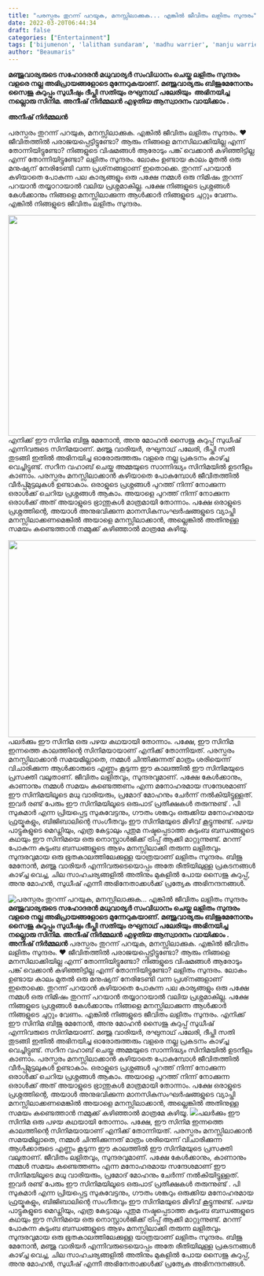 ```yaml
---
title: "പരസ്പരം തുറന്ന് പറയുക, മനസ്സിലാക്കുക... എങ്കിൽ ജീവിതം ലളിതം സുന്ദരം"
date: 2022-03-20T06:44:34
draft: false
categories: ["Entertainment"]
tags: ['bijumenon', 'lalitham sundaram', 'madhu warrier', 'manju warrier', 'saiju kurup']
author: "Beaumaris"
---
```


<strong>മഞ്ജുവാര്യരുടെ സഹോദരൻ മധുവാര്യർ സംവിധാനം ചെയ്ത ലളിതം സുന്ദരം വളരെ നല്ല അഭിപ്രായങ്ങളോടെ മുന്നേറുകയാണ്. മഞ്ജുവാര്യരും ബിജുമേനോനും സൈജു കുറുപ്പും സുധീഷും ദീപ്തി സതിയും രഘുനാഥ്‌ പലേരിയും  അഭിനയിച്ച നല്ലൊരു സിനിമ. അനീഷ് നിർമ്മലൻ എഴുതിയ ആസ്വാദനം വായിക്കാം .</strong>

<strong>അനീഷ് നിർമ്മലൻ</strong>

പരസ്പരം തുറന്ന് പറയുക, മനസ്സിലാക്കുക. എങ്കിൽ ജീവിതം ലളിതം സുന്ദരം. ❤
ജീവിതത്തിൽ പരാജയപ്പെട്ടിട്ടുണ്ടോ? ആരും നിങ്ങളെ മനസിലാക്കിയില്ല എന്ന് തോന്നിയിട്ടുണ്ടോ? നിങ്ങളുടെ വിഷമങ്ങൾ ആരോടും പങ്ക് വെക്കാൻ കഴിഞ്ഞിട്ടില്ല എന്ന് തോന്നിയിട്ടുണ്ടോ? ലളിതം സുന്ദരം. ലോകം ഉണ്ടായ കാലം മുതൽ ഒരു മനുഷ്യന് നേരിടേണ്ടി വന്ന പ്രശ്‌നങ്ങളാണ് ഇതൊക്കെ. തുറന്ന് പറയാൻ കഴിയാതെ പോകുന്ന പല കാര്യങ്ങളും ഒരു പക്ഷേ നമ്മൾ ഒരു നിമിഷം തുറന്ന് പറയാൻ തയ്യാറായാൽ വലിയ പ്രശ്നമാകില്ല. പക്ഷേ നിങ്ങളുടെ പ്രശ്നങ്ങൾ കേൾക്കാനും നിങ്ങളെ മനസ്സിലാക്കുന്ന ആൾക്കാർ നിങ്ങളുടെ ചുറ്റും വേണം. എങ്കിൽ നിങ്ങളുടെ ജീവിതം ലളിതം സുന്ദരം.

<img class="wp-image-326959 aligncenter" src="https://cdn.boolokam.com/articles/2022/03/nnnnnnn.jpg" alt="" width="718" height="448" />എനിക്ക് ഈ സിനിമ ബിജു മേനോൻ, അനു മോഹൻ സൈജു കുറുപ്പ് സുധീഷ് എന്നിവരുടെ സിനിമയാണ്. മഞ്ജു വാരിയർ, രഘുനാഥ് പലേരി, ദീപ്തി സതി തുടങ്ങി ഇതിൽ അഭിനയിച്ച ഓരോരുത്തരും വളരെ നല്ല പ്രകടനം കാഴ്ച്ച വെച്ചിട്ടുണ്ട്. സറീന വഹാബ് ചെയ്ത അമ്മയുടെ സാന്നിദ്ധ്യം സിനിമയിൽ ഉടനീളം കാണാം. പരസ്പരം മനസ്സിലാക്കാൻ കഴിയാതെ പോകുമ്പോൾ ജീവിതത്തിൽ വീർപ്പ്മുട്ടലുകൾ ഉണ്ടാകാം. ഒരാളുടെ പ്രശ്നങ്ങൾ പുറത്ത് നിന്ന് നോക്കുന്ന ഒരാൾക്ക്‌ ചെറിയ പ്രശ്നങ്ങൾ ആകാം. അയാളെ പുറത്ത് നിന്ന് നോക്കുന്ന ഒരാൾക്ക്‌ അത് അയാളുടെ ഭ്രാന്തുകൾ മാത്രമായി തോന്നാം. പക്ഷേ ഒരാളുടെ പ്രശ്നത്തിന്റെ, അയാൾ അനുഭവിക്കുന്ന മാനസികസംഘർഷങ്ങളുടെ വ്യാപ്തി മനസ്സിലാക്കണമെങ്കിൽ അയാളെ മനസ്സിലാക്കാൻ, അല്ലെങ്കിൽ അതിനുള്ള സമയം കണ്ടെത്താൻ നമ്മുക്ക് കഴിഞ്ഞാൽ മാത്രമേ കഴിയൂ.

<img class="size-full wp-image-326960 aligncenter" src="https://cdn.boolokam.com/articles/2022/03/yyyr.jpg" alt="" width="750" height="400" />പലർക്കും ഈ സിനിമ ഒരു പഴയ കഥയായി തോന്നാം. പക്ഷേ, ഈ സിനിമ ഇന്നത്തെ കാലത്തിന്റെ സിനിമയായാണ് എനിക്ക് തോന്നിയത്. പരസ്പരം മനസ്സിലാക്കാൻ സമയമില്ലാതെ, നമ്മൾ ചിന്തിക്കുന്നത് മാത്രം ശരിയെന്ന് വിചാരിക്കുന്ന ആൾക്കാരുടെ എണ്ണം കൂടുന്ന ഈ കാലത്തിൽ ഈ സിനിമയുടെ പ്രസക്തി വലുതാണ്. ജീവിതം ലളിതവും, സുന്ദരവുമാണ്. പക്ഷേ കേൾക്കാനും, കാണാനും നമ്മൾ സമയം കണ്ടെത്തണം എന്ന മനോഹരമായ സന്ദേശമാണ് ഈ സിനിമയിലൂടെ മധു വാരിയരും, പ്രമോദ് മോഹനും ചേർന്ന് നൽകിയിട്ടുള്ളത്. ഇവർ രണ്ട് പേരും ഈ സിനിമയിലൂടെ ഒരുപാട് പ്രതീക്ഷകൾ തരുന്നുണ്ട് .
പി സുകുമാർ എന്ന പ്രിയപ്പെട്ട സുകുവേട്ടനും, ഗൗതം ശങ്കറും ഒരുക്കിയ മനോഹരമായ ഫ്രയ്മുകളും, ബിജിബാലിന്റെ സംഗീതവും ഈ സിനിമയുടെ മിഴിവ് കൂട്ടുന്നുണ്ട്. പഴയ പാട്ടുകളുടെ മെഡ്ലിയും, എത്ര കേട്ടാലും പുതുമ നഷ്ടപ്പെടാത്ത കുടുംബ ബന്ധങ്ങളുടെ കഥയും ഈ സിനിമയെ ഒരു നൊസ്റ്റാൾജിക്ക് ട്രിപ്പ്‌ ആക്കി മാറ്റുന്നുണ്ട്. മറന്ന് പോകുന്ന കുടുംബ ബന്ധങ്ങളുടെ ആഴം മനസ്സിലാക്കി തരുന്ന ലളിതവും സുന്ദരവുമായ ഒരു ഭൂതകാലത്തിലേക്കുള്ള യാത്രയാണ് ലളിതം സുന്ദരം. ബിജു മേനോൻ, മഞ്ജു വാരിയർ എന്നിവരുടെയൊപ്പം അതേ രീതിയിലുള്ള പ്രകടനങ്ങൾ കാഴ്ച്ച വെച്ച, ചില സാഹചര്യങ്ങളിൽ അതിനും മുകളിൽ പോയ സൈജു കുറുപ്പ്, അനു മോഹൻ, സുധീഷ് എന്നീ അഭിനേതാക്കൾക്ക് പ്രത്യേക അഭിനന്ദനങ്ങൾ.


![പരസ്പരം തുറന്ന് പറയുക, മനസ്സിലാക്കുക... എങ്കിൽ ജീവിതം ലളിതം സുന്ദരം](https://cdn.boolokam.com/articles/2022/03/nnnnnnn.jpg)**മഞ്ജുവാര്യരുടെ സഹോദരൻ മധുവാര്യർ സംവിധാനം ചെയ്ത ലളിതം സുന്ദരം വളരെ നല്ല അഭിപ്രായങ്ങളോടെ മുന്നേറുകയാണ്. മഞ്ജുവാര്യരും ബിജുമേനോനും സൈജു കുറുപ്പും സുധീഷും ദീപ്തി സതിയും രഘുനാഥ്‌ പലേരിയും അഭിനയിച്ച നല്ലൊരു സിനിമ. അനീഷ് നിർമ്മലൻ എഴുതിയ ആസ്വാദനം വായിക്കാം .** **അനീഷ് നിർമ്മലൻ** പരസ്പരം തുറന്ന് പറയുക, മനസ്സിലാക്കുക. എങ്കിൽ ജീവിതം ലളിതം സുന്ദരം. ❤ ജീവിതത്തിൽ പരാജയപ്പെട്ടിട്ടുണ്ടോ? ആരും നിങ്ങളെ മനസിലാക്കിയില്ല എന്ന് തോന്നിയിട്ടുണ്ടോ? നിങ്ങളുടെ വിഷമങ്ങൾ ആരോടും പങ്ക് വെക്കാൻ കഴിഞ്ഞിട്ടില്ല എന്ന് തോന്നിയിട്ടുണ്ടോ? ലളിതം സുന്ദരം. ലോകം ഉണ്ടായ കാലം മുതൽ ഒരു മനുഷ്യന് നേരിടേണ്ടി വന്ന പ്രശ്‌നങ്ങളാണ് ഇതൊക്കെ. തുറന്ന് പറയാൻ കഴിയാതെ പോകുന്ന പല കാര്യങ്ങളും ഒരു പക്ഷേ നമ്മൾ ഒരു നിമിഷം തുറന്ന് പറയാൻ തയ്യാറായാൽ വലിയ പ്രശ്നമാകില്ല. പക്ഷേ നിങ്ങളുടെ പ്രശ്നങ്ങൾ കേൾക്കാനും നിങ്ങളെ മനസ്സിലാക്കുന്ന ആൾക്കാർ നിങ്ങളുടെ ചുറ്റും വേണം. എങ്കിൽ നിങ്ങളുടെ ജീവിതം ലളിതം സുന്ദരം. എനിക്ക് ഈ സിനിമ ബിജു മേനോൻ, അനു മോഹൻ സൈജു കുറുപ്പ് സുധീഷ് എന്നിവരുടെ സിനിമയാണ്. മഞ്ജു വാരിയർ, രഘുനാഥ് പലേരി, ദീപ്തി സതി തുടങ്ങി ഇതിൽ അഭിനയിച്ച ഓരോരുത്തരും വളരെ നല്ല പ്രകടനം കാഴ്ച്ച വെച്ചിട്ടുണ്ട്. സറീന വഹാബ് ചെയ്ത അമ്മയുടെ സാന്നിദ്ധ്യം സിനിമയിൽ ഉടനീളം കാണാം. പരസ്പരം മനസ്സിലാക്കാൻ കഴിയാതെ പോകുമ്പോൾ ജീവിതത്തിൽ വീർപ്പ്മുട്ടലുകൾ ഉണ്ടാകാം. ഒരാളുടെ പ്രശ്നങ്ങൾ പുറത്ത് നിന്ന് നോക്കുന്ന ഒരാൾക്ക്‌ ചെറിയ പ്രശ്നങ്ങൾ ആകാം. അയാളെ പുറത്ത് നിന്ന് നോക്കുന്ന ഒരാൾക്ക്‌ അത് അയാളുടെ ഭ്രാന്തുകൾ മാത്രമായി തോന്നാം. പക്ഷേ ഒരാളുടെ പ്രശ്നത്തിന്റെ, അയാൾ അനുഭവിക്കുന്ന മാനസികസംഘർഷങ്ങളുടെ വ്യാപ്തി മനസ്സിലാക്കണമെങ്കിൽ അയാളെ മനസ്സിലാക്കാൻ, അല്ലെങ്കിൽ അതിനുള്ള സമയം കണ്ടെത്താൻ നമ്മുക്ക് കഴിഞ്ഞാൽ മാത്രമേ കഴിയൂ. ![](https://cdn.boolokam.com/articles/2022/03/yyyr.jpg)പലർക്കും ഈ സിനിമ ഒരു പഴയ കഥയായി തോന്നാം. പക്ഷേ, ഈ സിനിമ ഇന്നത്തെ കാലത്തിന്റെ സിനിമയായാണ് എനിക്ക് തോന്നിയത്. പരസ്പരം മനസ്സിലാക്കാൻ സമയമില്ലാതെ, നമ്മൾ ചിന്തിക്കുന്നത് മാത്രം ശരിയെന്ന് വിചാരിക്കുന്ന ആൾക്കാരുടെ എണ്ണം കൂടുന്ന ഈ കാലത്തിൽ ഈ സിനിമയുടെ പ്രസക്തി വലുതാണ്. ജീവിതം ലളിതവും, സുന്ദരവുമാണ്. പക്ഷേ കേൾക്കാനും, കാണാനും നമ്മൾ സമയം കണ്ടെത്തണം എന്ന മനോഹരമായ സന്ദേശമാണ് ഈ സിനിമയിലൂടെ മധു വാരിയരും, പ്രമോദ് മോഹനും ചേർന്ന് നൽകിയിട്ടുള്ളത്. ഇവർ രണ്ട് പേരും ഈ സിനിമയിലൂടെ ഒരുപാട് പ്രതീക്ഷകൾ തരുന്നുണ്ട് . പി സുകുമാർ എന്ന പ്രിയപ്പെട്ട സുകുവേട്ടനും, ഗൗതം ശങ്കറും ഒരുക്കിയ മനോഹരമായ ഫ്രയ്മുകളും, ബിജിബാലിന്റെ സംഗീതവും ഈ സിനിമയുടെ മിഴിവ് കൂട്ടുന്നുണ്ട്. പഴയ പാട്ടുകളുടെ മെഡ്ലിയും, എത്ര കേട്ടാലും പുതുമ നഷ്ടപ്പെടാത്ത കുടുംബ ബന്ധങ്ങളുടെ കഥയും ഈ സിനിമയെ ഒരു നൊസ്റ്റാൾജിക്ക് ട്രിപ്പ്‌ ആക്കി മാറ്റുന്നുണ്ട്. മറന്ന് പോകുന്ന കുടുംബ ബന്ധങ്ങളുടെ ആഴം മനസ്സിലാക്കി തരുന്ന ലളിതവും സുന്ദരവുമായ ഒരു ഭൂതകാലത്തിലേക്കുള്ള യാത്രയാണ് ലളിതം സുന്ദരം. ബിജു മേനോൻ, മഞ്ജു വാരിയർ എന്നിവരുടെയൊപ്പം അതേ രീതിയിലുള്ള പ്രകടനങ്ങൾ കാഴ്ച്ച വെച്ച, ചില സാഹചര്യങ്ങളിൽ അതിനും മുകളിൽ പോയ സൈജു കുറുപ്പ്, അനു മോഹൻ, സുധീഷ് എന്നീ അഭിനേതാക്കൾക്ക് പ്രത്യേക അഭിനന്ദനങ്ങൾ.
